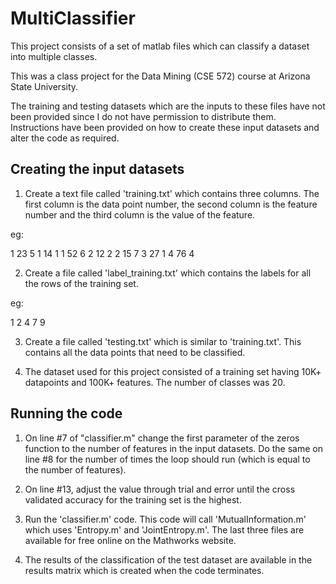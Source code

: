 MultiClassifier
===============

This project consists of a set of matlab files which can classify a dataset into multiple classes.

This was a class project for the Data Mining (CSE 572) course at Arizona State University.

The training and testing datasets which are the inputs to these files have not been provided since I do not have permission to distribute them. Instructions have been provided on how to create these input datasets and alter the code as required.

Creating the input datasets
---------------------------

1. Create a text file called 'training.txt' which contains three columns. The first column is the data point number, the second column is the feature number and the third column is the value of the feature.

eg:  

1 23 5
1 14 1
1 52 6
2 12 2
2 15 7
3 27 1
4 76 4

2. Create a file called 'label_training.txt' which contains the labels for all the rows of the training set.

eg: 

1
2
4
7
9

3. Create a file called 'testing.txt' which is similar to 'training.txt'. This contains all the data points that need to be classified.

4. The dataset used for this project consisted of a training set having 10K+ datapoints and 100K+ features. The number of classes was 20.

Running the code
----------------   	

1. On line #7 of "classifier.m" change the first parameter of the zeros function to the number of features in the input datasets. Do the same on line #8 for the number of times the loop should run (which is equal to the number of features).

2. On line #13, adjust the value through trial and error until the cross validated accuracy for the training set is the highest.

3. Run the 'classifier.m' code. This code will call 'MutualInformation.m' which uses 'Entropy.m' and 'JointEntropy.m'. The last three files are available for free online on the Mathworks website.  
  
4. The results of the classification of the test dataset are available in the results matrix which is created when the code terminates.       

